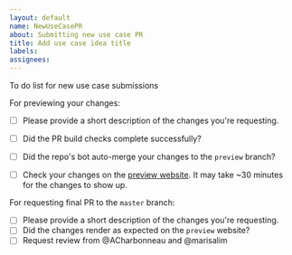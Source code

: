 ```yaml
---
layout: default
name: NewUseCasePR
about: Submitting new use case PR
title: Add use case idea title
labels:
assignees:
---
```





To do list for new use case submissions

For previewing your changes:
- [ ] Please provide a short description of the changes you're requesting.
- [ ] Did the PR build checks complete successfully?
- [ ] Did the repo's bot auto-merge your changes to the `preview` branch?
- [ ] Check your changes on the [preview website](https://cfde-usecases.readthedocs-hosted.com/en/preview/). It may take ~30 minutes for the changes to show up.


For requesting final PR to the `master` branch:
- [ ] Please provide a short description of the changes you're requesting.
- [ ] Did the changes render as expected on the `preview` website?
- [ ] Request review from @ACharbonneau and @marisalim
